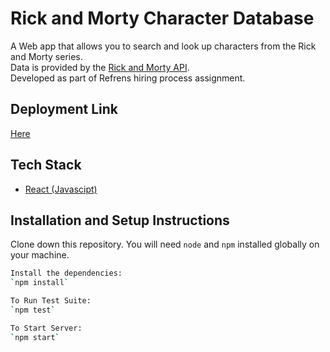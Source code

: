 # Rick and Morty Character Database

A Web app that allows you to search and look up characters from the Rick and Morty series.\
Data is provided by the [Rick and Morty API](https://rickandmortyapi.com/).\
Developed as part of Refrens hiring process assignment.

## Deployment Link

[Here](https://refrens-assignment.vercel.app/)

## Tech Stack

- [React (Javascipt)](https://reactjs.org/)

## Installation and Setup Instructions

Clone down this repository. You will need `node` and `npm` installed globally on your machine.

```bash
Install the dependencies:
`npm install`

To Run Test Suite:
`npm test`

To Start Server:
`npm start`

```
